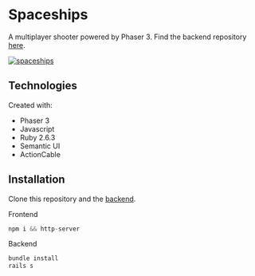 # Spaceships

A multiplayer shooter powered by Phaser 3. Find the backend repository [here](https://github.com/patcarrasco/spaceships-backend).


[![spaceships](https://user-images.githubusercontent.com/39533889/56827433-cd13fe00-682c-11e9-855e-7455e025c121.png)](
https://drive.google.com/file/d/1saxQyMzbfyaby-sUblQyHt_a6KiAnoDa/view?usp=sharing)

## Technologies
Created with:
* Phaser 3
* Javascript
* Ruby 2.6.3
* Semantic UI
* ActionCable

## Installation

Clone this repository and the [backend](https://github.com/patcarrasco/spaceships-backend).

Frontend
```javascript
npm i && http-server
```

Backend
```ruby
bundle install
rails s
```

